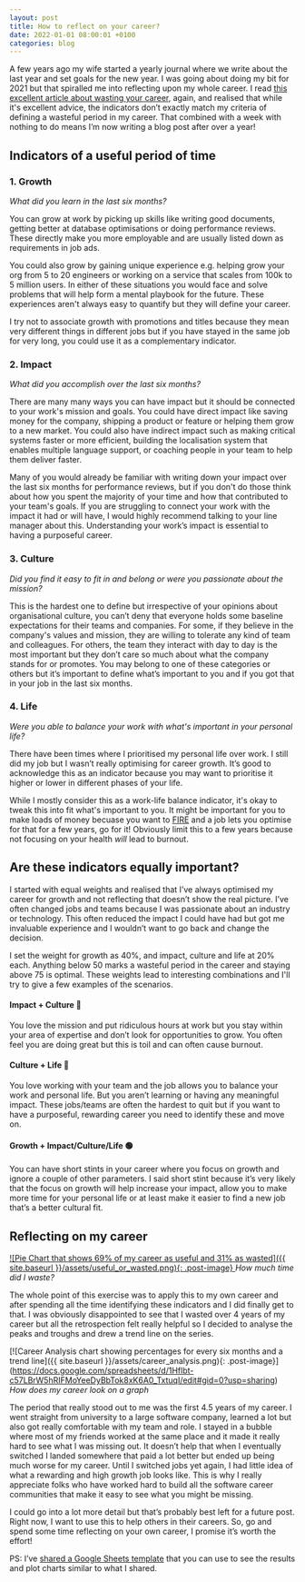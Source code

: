```yaml
---
layout: post
title: How to reflect on your career?
date: 2022-01-01 08:00:01 +0100
categories: blog
---
```


A few years ago my wife started a yearly journal where we write about the last year and set goals for the new year. I was going about doing my bit for 2021 but that spiralled me into reflecting upon my whole career. I read [this excellent article about wasting your career](https://apoorvagovind.substack.com/p/how-to-waste-your-career-one-comfortable), again, and realised that while it's excellent advice, the indicators don’t exactly match my criteria of defining a wasteful period in my career. That combined with a week with nothing to do means I’m now writing a blog post after over a year!

## Indicators of a useful period of time

### 1. Growth
_What did you learn in the last six months?_

You can grow at work by picking up skills like writing good documents, getting better at database optimisations or doing performance reviews. These directly make you more employable and are usually listed down as requirements in job ads.

You could also grow by gaining unique experience e.g. helping grow your org from 5 to 20 engineers or working on a service that scales from 100k to 5 million users. In either of these situations you would face and solve problems that will help form a mental playbook for the future. These experiences aren't always easy to quantify but they will define your career.

I try not to associate growth with promotions and titles because they mean very different things in different jobs but if you have stayed in the same job for very long, you could use it as a complementary indicator.

<!--end-excerpt-->

### 2. Impact
_What did you accomplish over the last six months?_

There are many many ways you can have impact but it should be connected to your work's mission and goals. You could have direct impact like saving money for the company, shipping a product or feature or helping them grow to a new market. You could also have indirect impact such as making critical systems faster or more efficient, building the localisation system that enables multiple language support, or coaching people in your team to help them deliver faster.

Many of you would already be familiar with writing down your impact over the last six months for performance reviews, but if you don't do those think about how you spent the majority of your time and how that contributed to your team's goals. If you are struggling to connect your work with the impact it had or will have, I would highly recommend talking to your line manager about this. Understanding your work’s impact is essential to having a purposeful career.


### 3. Culture
_Did you find it easy to fit in and belong or were you passionate about the mission?_

This is the hardest one to define but irrespective of your opinions about organisational culture, you can’t deny that everyone holds some baseline expectations for their teams and companies. For some, if they believe in the company's values and mission, they are willing to tolerate any kind of team and colleagues. For others, the team they interact with day to day is the most important but they don’t care so much about what the company stands for or promotes. You may belong to one of these categories or others but it’s important to define what’s important to you and if you got that in your job in the last six months.


### 4. Life
_Were you able to balance your work with what's important in your personal life?_

There have been times where I prioritised my personal life over work. I still did my job but I wasn’t really optimising for career growth. It’s good to acknowledge this as an indicator because you may want to prioritise it higher or lower in different phases of your life.

While I mostly consider this as a work-life balance indicator, it's okay to tweak this into fit what's important to you. It might be important for you to make loads of money becuase you want to [FIRE](https://en.wikipedia.org/wiki/FIRE_movement) and a job lets you optimise for that for a few years, go for it! Obviously limit this to a few years because not focusing on your health _will_ lead to burnout.

## Are these indicators equally important?
  
I started with equal weights and realised that I’ve always optimised my career for growth and not reflecting that doesn’t show the real picture. I’ve often changed jobs and teams because I was passionate about an industry or technology. This often reduced the impact I could have had but got me invaluable experience and I wouldn’t want to go back and change the decision.

I set the weight for growth as 40%, and impact, culture and life at 20% each. Anything below 50 marks a wasteful period in the career and staying above 75 is optimal. These weights lead to interesting combinations and I'll try to give a few examples of the scenarios.

#### Impact + Culture 🔴
You love the mission and put ridiculous hours at work but you stay within your area of expertise and don’t look for opportunities to grow. You often feel you are doing great but this is toil and can often cause burnout.

#### Culture + Life 🔴

You love working with your team and the job allows you to balance your work and personal life. But you aren’t learning or having any meaningful impact. These jobs/teams are often the hardest to quit but if you want to have a purposeful, rewarding career you need to identify these and move on.

#### Growth + Impact/Culture/Life 🟢

You can have short stints in your career where you focus on growth and ignore a couple of other parameters. I said short stint because it’s very likely that the focus on growth will help increase your impact, allow you to make more time for your personal life or at least make it easier to find a new job that’s a better cultural fit.

## Reflecting on my career
[![Pie Chart that shows  69% of my career as useful and 31% as wasted]({{ site.baseurl }}/assets/useful_or_wasted.png){: .post-image}
](https://docs.google.com/spreadsheets/d/1Hflbt-c57LBrW5hRIFMoYeeDyBbTok8xK6A0_TxtuqI/edit#gid=0?usp=sharing)
*How much time did I waste?*

The whole point of this exercise was to apply this to my own career and after spending all the time identifying these indicators and I did finally get to that. I was obviously disappointed to see that I wasted over 4 years of my career but all the retrospection felt really helpful so I decided to analyse the peaks and troughs and drew a trend line on the series.
  
[![Career Analysis chart showing percentages for every six months and a trend line]({{ site.baseurl }}/assets/career_analysis.png){: .post-image}]
(https://docs.google.com/spreadsheets/d/1Hflbt-c57LBrW5hRIFMoYeeDyBbTok8xK6A0_TxtuqI/edit#gid=0?usp=sharing)
*How does my career look on a graph*

The period that really stood out to me was the first 4.5 years of my career. I went straight from university to a large software company, learned a lot but also got really comfortable with my team and role. I stayed in a bubble where most of my friends worked at the same place and it made it really hard to see what I was missing out. It doesn’t help that when I eventually switched I landed somewhere that paid a lot better but ended up being much worse for my career. Until I switched jobs yet again, I had little idea of what a rewarding and high growth job looks like. This is why I really appreciate folks who have worked hard to build all the software career communities that make it easy to see what you might be missing.

I could go into a lot more detail but that’s probably best left for a future post. Right now, I want to use this to help others in their careers. So, go and spend some time reflecting on your own career, I promise it’s worth the effort! 

PS: I’ve [shared a Google Sheets template](https://docs.google.com/spreadsheets/d/1Hflbt-c57LBrW5hRIFMoYeeDyBbTok8xK6A0_TxtuqI/edit?usp=sharing) that you can use to see the results and plot charts similar to what I shared.
